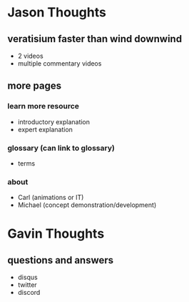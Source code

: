 # Jason Thoughts

## veratisium faster than wind downwind
- 2 videos
- multiple commentary videos

## more pages

### learn more resource
- introductory explanation
- expert explanation

### glossary (can link to glossary)
- terms

### about
- Carl (animations or IT)
- Michael (concept demonstration/development)

# Gavin Thoughts

## questions and answers
- disqus
- twitter
- discord
